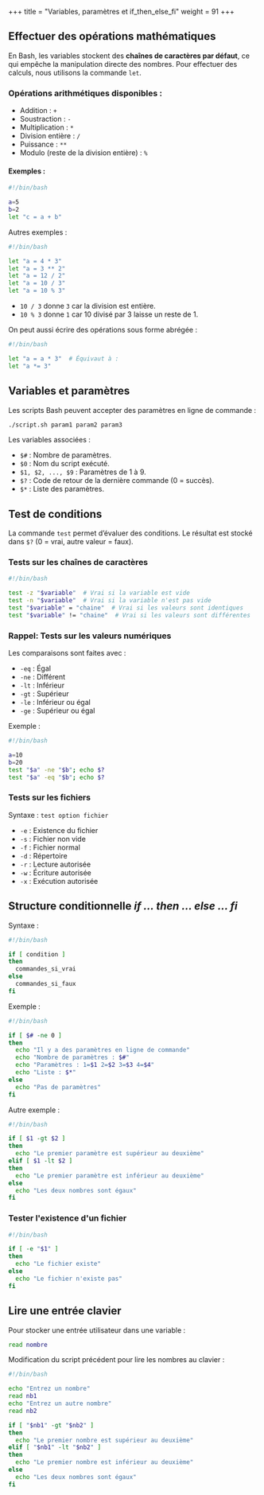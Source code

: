 +++
title = "Variables, paramètres et if_then_else_fi"
weight = 91
+++

## Effectuer des opérations mathématiques

En Bash, les variables stockent des **chaînes de caractères par défaut**, ce qui empêche la manipulation directe des nombres. Pour effectuer des calculs, nous utilisons la commande `let`.

### Opérations arithmétiques disponibles :

- Addition : `+`
- Soustraction : `-`
- Multiplication : `*`
- Division entière : `/`
- Puissance : `**`
- Modulo (reste de la division entière) : `%`

#### Exemples :
```bash
#!/bin/bash

a=5
b=2
let "c = a + b"
```

Autres exemples :
```bash
#!/bin/bash

let "a = 4 * 3"
let "a = 3 ** 2"
let "a = 12 / 2"
let "a = 10 / 3"
let "a = 10 % 3"
```
- `10 / 3` donne `3` car la division est entière.
- `10 % 3` donne `1` car 10 divisé par 3 laisse un reste de 1.

On peut aussi écrire des opérations sous forme abrégée :
```bash
#!/bin/bash

let "a = a * 3"  # Équivaut à :
let "a *= 3"
```

## Variables et paramètres

Les scripts Bash peuvent accepter des paramètres en ligne de commande :
```bash
./script.sh param1 param2 param3
```

Les variables associées :

- `$#` : Nombre de paramètres.
- `$0` : Nom du script exécuté.
- `$1, $2, ..., $9` : Paramètres de 1 à 9.
- `$?` : Code de retour de la dernière commande (0 = succès).
- `$*` : Liste des paramètres.

## Test de conditions

La commande `test` permet d’évaluer des conditions. Le résultat est stocké dans `$?` (0 = vrai, autre valeur = faux).

### Tests sur les chaînes de caractères

```bash
#!/bin/bash

test -z "$variable"  # Vrai si la variable est vide
test -n "$variable"  # Vrai si la variable n'est pas vide
test "$variable" = "chaine"  # Vrai si les valeurs sont identiques
test "$variable" != "chaine"  # Vrai si les valeurs sont différentes
```

### **Rappel**: Tests sur les valeurs numériques

Les comparaisons sont faites avec :

- `-eq` : Égal
- `-ne` : Différent
- `-lt` : Inférieur
- `-gt` : Supérieur
- `-le` : Inférieur ou égal
- `-ge` : Supérieur ou égal

Exemple :
```bash
#!/bin/bash

a=10
b=20
test "$a" -ne "$b"; echo $?
test "$a" -eq "$b"; echo $?
```

### Tests sur les fichiers

Syntaxe : `test option fichier`

- `-e` : Existence du fichier
- `-s` : Fichier non vide
- `-f` : Fichier normal
- `-d` : Répertoire
- `-r` : Lecture autorisée
- `-w` : Écriture autorisée
- `-x` : Exécution autorisée

## Structure conditionnelle *if ... then ... else ... fi*

Syntaxe :
```bash
#!/bin/bash

if [ condition ]
then
  commandes_si_vrai
else
  commandes_si_faux
fi
```

Exemple :
```bash
#!/bin/bash

if [ $# -ne 0 ]
then
  echo "Il y a des paramètres en ligne de commande"
  echo "Nombre de paramètres : $#"
  echo "Paramètres : 1=$1 2=$2 3=$3 4=$4"
  echo "Liste : $*"
else
  echo "Pas de paramètres"
fi
```

Autre exemple :
```bash
#!/bin/bash

if [ $1 -gt $2 ]
then
  echo "Le premier paramètre est supérieur au deuxième"
elif [ $1 -lt $2 ]
then
  echo "Le premier paramètre est inférieur au deuxième"
else
  echo "Les deux nombres sont égaux"
fi
```

### Tester l'existence d'un fichier

```bash
#!/bin/bash

if [ -e "$1" ]
then
  echo "Le fichier existe"
else
  echo "Le fichier n'existe pas"
fi
```

## Lire une entrée clavier

Pour stocker une entrée utilisateur dans une variable :
```bash
read nombre
```

Modification du script précédent pour lire les nombres au clavier :
```bash
#!/bin/bash

echo "Entrez un nombre"
read nb1
echo "Entrez un autre nombre"
read nb2

if [ "$nb1" -gt "$nb2" ]
then
  echo "Le premier nombre est supérieur au deuxième"
elif [ "$nb1" -lt "$nb2" ]
then
  echo "Le premier nombre est inférieur au deuxième"
else
  echo "Les deux nombres sont égaux"
fi
```

